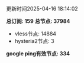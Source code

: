 更新时间2025-04-16 18:14:02

**总订阅: 159**
**总节点: 37984**
- vless节点: 14884
- hysteria2节点: 3

**google ping有效节点: 334**
